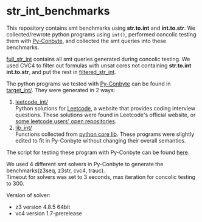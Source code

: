 # str_int_benchmarks

This repository contains smt benchmarks using **str.to.int** and **int.to.str**. We collected/rewrote python programs
using `int()`, performed concolic testing them with [Py-Conbyte](https://github.com/spencerwuwu/py-conbyte), and collected the smt
queries into these benchmarks.

[full_str_int](full_str_int/) contains all smt queries generated during concolic testing. We used CVC4 to filter 
out formulas with unsat cores not containing **str.to.int** **int.to.str**, and put the rest in [filtered_str_int](filtered_str_int/).

The python programs we tested with [Py-Conbyte](https://github.com/spencerwuwu/py-conbyte) can be found in 
[target_int/](target_int/). They were generated in 2 ways:
1. [leetcode_int/](targets_int/leetcode_int)   
Python solutions for [Leetcode](https://leetcode.com/), a website that provides coding interview questions. 
These solutions were found in Leetcode's official website, or 
[some leetcode users' open repositories](https://github.com/qiyuangong/leetcode.git).
2. [lib_int/](targets_int/lib_int)   
Functions collected from [python core lib](https://github.com/python/cpython/tree/master/Lib). 
These programs were slightly edited to fit in Py-Conbyte without changing their overall semantics.

The script for testing these program with Py-Conbyte can be found 
[here](https://github.com/spencerwuwu/py-conbyte/blob/master/gen_benchmarks.py).

We used 4 different smt solvers in Py-Conbyte to generate the benchmarks(z3seq, z3str, cvc4, trauc).   
Timeout for solvers was set to 3 seconds, max iteration for concolic testing to 300.


Version of solver:
- z3 version 4.8.5 64bit
- vc4 version 1.7-prerelease   

